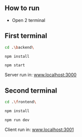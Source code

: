 ## How to run
  - Open 2 terminal

## First terminal
```sh
cd .\backend\

npm install

npm start
```
Server run in:
www.localhost:3000

## Second terminal
```sh
cd .\frontend\

npm install

npm run dev
```
Client run in:
www.localhost:3001

